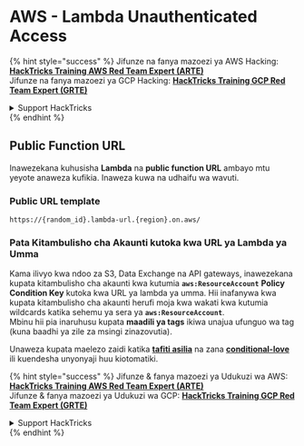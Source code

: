 # AWS - Lambda Unauthenticated Access

{% hint style="success" %}
Jifunze na fanya mazoezi ya AWS Hacking:<img src="/.gitbook/assets/image.png" alt="" data-size="line">[**HackTricks Training AWS Red Team Expert (ARTE)**](https://training.hacktricks.xyz/courses/arte)<img src="/.gitbook/assets/image.png" alt="" data-size="line">\
Jifunze na fanya mazoezi ya GCP Hacking: <img src="/.gitbook/assets/image (2).png" alt="" data-size="line">[**HackTricks Training GCP Red Team Expert (GRTE)**<img src="/.gitbook/assets/image (2).png" alt="" data-size="line">](https://training.hacktricks.xyz/courses/grte)

<details>

<summary>Support HackTricks</summary>

* Angalia [**subscription plans**](https://github.com/sponsors/carlospolop)!
* **Jiunge na** 💬 [**Discord group**](https://discord.gg/hRep4RUj7f) au [**telegram group**](https://t.me/peass) au **tufuate** kwenye **Twitter** 🐦 [**@hacktricks\_live**](https://twitter.com/hacktricks\_live)**.**
* **Shiriki mbinu za udukuzi kwa kuwasilisha PRs kwenye** [**HackTricks**](https://github.com/carlospolop/hacktricks) na [**HackTricks Cloud**](https://github.com/carlospolop/hacktricks-cloud) github repos.

</details>
{% endhint %}

## Public Function URL

Inawezekana kuhusisha **Lambda** na **public function URL** ambayo mtu yeyote anaweza kufikia. Inaweza kuwa na udhaifu wa wavuti.

### Public URL template
```
https://{random_id}.lambda-url.{region}.on.aws/
```
### Pata Kitambulisho cha Akaunti kutoka kwa URL ya Lambda ya Umma

Kama ilivyo kwa ndoo za S3, Data Exchange na API gateways, inawezekana kupata kitambulisho cha akaunti kwa kutumia **`aws:ResourceAccount`** **Policy Condition Key** kutoka kwa URL ya lambda ya umma. Hii inafanywa kwa kupata kitambulisho cha akaunti herufi moja kwa wakati kwa kutumia wildcards katika sehemu ya sera ya **`aws:ResourceAccount`**.\
Mbinu hii pia inaruhusu kupata **maadili ya tags** ikiwa unajua ufunguo wa tag (kuna baadhi ya zile za msingi zinazovutia).

Unaweza kupata maelezo zaidi katika [**tafiti asilia**](https://blog.plerion.com/conditional-love-for-aws-metadata-enumeration/) na zana [**conditional-love**](https://github.com/plerionhq/conditional-love/) ili kuendesha unyonyaji huu kiotomatiki.

{% hint style="success" %}
Jifunze & fanya mazoezi ya Udukuzi wa AWS:<img src="/.gitbook/assets/image.png" alt="" data-size="line">[**HackTricks Training AWS Red Team Expert (ARTE)**](https://training.hacktricks.xyz/courses/arte)<img src="/.gitbook/assets/image.png" alt="" data-size="line">\
Jifunze & fanya mazoezi ya Udukuzi wa GCP: <img src="/.gitbook/assets/image (2).png" alt="" data-size="line">[**HackTricks Training GCP Red Team Expert (GRTE)**<img src="/.gitbook/assets/image (2).png" alt="" data-size="line">](https://training.hacktricks.xyz/courses/grte)

<details>

<summary>Support HackTricks</summary>

* Angalia [**mipango ya usajili**](https://github.com/sponsors/carlospolop)!
* **Jiunge na** 💬 [**kikundi cha Discord**](https://discord.gg/hRep4RUj7f) au [**kikundi cha telegram**](https://t.me/peass) au **tufuate** kwenye **Twitter** 🐦 [**@hacktricks\_live**](https://twitter.com/hacktricks\_live)**.**
* **Shiriki mbinu za udukuzi kwa kuwasilisha PRs kwa** [**HackTricks**](https://github.com/carlospolop/hacktricks) na [**HackTricks Cloud**](https://github.com/carlospolop/hacktricks-cloud) repos za github.

</details>
{% endhint %}
